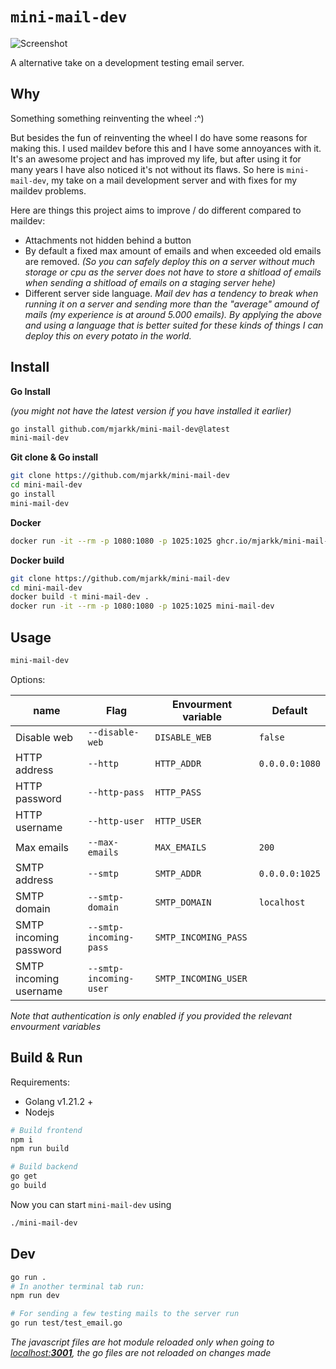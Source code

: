 # `mini-mail-dev`

![Screenshot](/screenshot.jpg?raw=true "Screnshot")

A alternative take on a development testing email server.

## Why

Something something reinventing the wheel :^)

But besides the fun of reinventing the wheel I do have some reasons for making this.
I used maildev before this and I have some annoyances with it. It's an awesome project and has improved my life, but after using it for many years I have also noticed it's not without its flaws. So here is `mini-mail-dev`, my take on a mail development server and with fixes for my maildev problems.

Here are things this project aims to improve / do different compared to maildev:

- Attachments not hidden behind a button
- By default a fixed max amount of emails and when exceeded old emails are removed. _(So you can safely deploy this on a server without much storage or cpu as the server does not have to store a shitload of emails when sending a shitload of emails on a staging server hehe)_
- Different server side language. _Mail dev has a tendency to break when running it on a server and sending more than the "average" amound of mails (my experience is at around 5.000 emails). By applying the above and using a language that is better suited for these kinds of things I can deploy this on every potato in the world._

## Install

**Go Install**

_(you might not have the latest version if you have installed it earlier)_

```bash
go install github.com/mjarkk/mini-mail-dev@latest
mini-mail-dev
```

**Git clone & Go install**

```bash
git clone https://github.com/mjarkk/mini-mail-dev
cd mini-mail-dev
go install
mini-mail-dev
```

**Docker**

```bash
docker run -it --rm -p 1080:1080 -p 1025:1025 ghcr.io/mjarkk/mini-mail-dev:latest
```

**Docker build**

```bash
git clone https://github.com/mjarkk/mini-mail-dev
cd mini-mail-dev
docker build -t mini-mail-dev .
docker run -it --rm -p 1080:1080 -p 1025:1025 mini-mail-dev
```

## Usage

```sh
mini-mail-dev
```

Options:

| name | Flag | Envourment variable | Default |
|---|---|---|---|
| Disable web | `--disable-web` | `DISABLE_WEB` | `false` |
| HTTP address | `--http` | `HTTP_ADDR` | `0.0.0.0:1080` |
| HTTP password | `--http-pass` | `HTTP_PASS` | |
| HTTP username | `--http-user` | `HTTP_USER` | |
| Max emails | `--max-emails` | `MAX_EMAILS` | `200` |
| SMTP address | `--smtp` | `SMTP_ADDR` | `0.0.0.0:1025` |
| SMTP domain | `--smtp-domain` | `SMTP_DOMAIN` | `localhost` |
| SMTP incoming password | `--smtp-incoming-pass` | `SMTP_INCOMING_PASS` | |
| SMTP incoming username | `--smtp-incoming-user` | `SMTP_INCOMING_USER` | |

*Note that authentication is only enabled if you provided the relevant envourment variables*

## Build & Run

Requirements:

- Golang v1.21.2 +
- Nodejs

```bash
# Build frontend
npm i
npm run build

# Build backend
go get
go build
```

Now you can start `mini-mail-dev` using

```bash
./mini-mail-dev
```

## Dev

```bash
go run .
# In another terminal tab run:
npm run dev

# For sending a few testing mails to the server run
go run test/test_email.go
```

_The javascript files are hot module reloaded only when going to [localhost:**3001**](http://localhost:3001), the go files are not reloaded on changes made_
